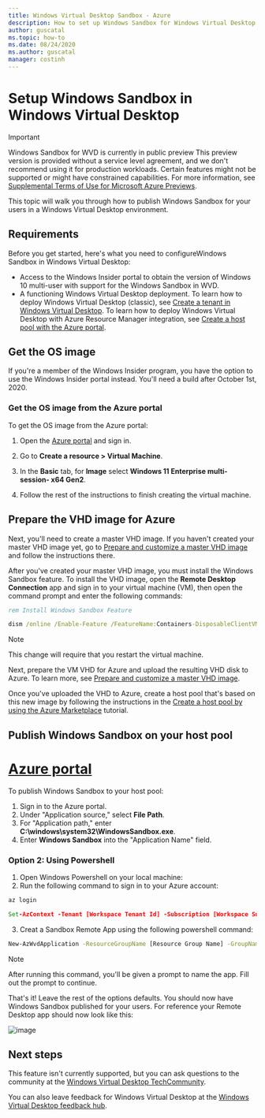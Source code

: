 ```yaml
---
title: Windows Virtual Desktop Sandbox - Azure
description: How to set up Windows Sandbox for Windows Virtual Desktop.
author: guscatal
ms.topic: how-to
ms.date: 08/24/2020
ms.author: guscatal
manager: costinh
---
```

# Setup Windows Sandbox in Windows Virtual Desktop

> [!IMPORTANT]
> Windows Sandbox for WVD is currently in public preview 
> This preview version is provided without a service level agreement, and we don't recommend using it for production workloads. Certain features might not be supported or might have constrained capabilities.
> For more information, see [Supplemental Terms of Use for Microsoft Azure Previews](https://azure.microsoft.com/support/legal/preview-supplemental-terms/).

This topic will walk you through how to publish Windows Sandbox for your users in a Windows Virtual Desktop environment.

## Requirements

Before you get started, here's what you need to configureWindows Sandbox in Windows Virtual Desktop:

- Access to the Windows Insider portal to obtain the version of Windows 10 multi-user with support for the Windows Sandbox in WVD.
- A functioning Windows Virtual Desktop deployment. To learn how to deploy Windows Virtual Desktop (classic), see [Create a tenant in Windows Virtual Desktop](./virtual-desktop-fall-2019/tenant-setup-azure-active-directory.md). To learn how to deploy Windows Virtual Desktop with Azure Resource Manager integration, see [Create a host pool with the Azure portal](./create-host-pools-azure-marketplace.md).

## Get the OS image

If you're a member of the Windows Insider program, you have the option to use the Windows Insider portal instead. You'll need a build after October 1st, 2020.

### Get the OS image from the Azure portal

To get the OS image from the Azure portal:

1. Open the [Azure portal](https://portal.azure.com) and sign in.

2. Go to **Create a resource > Virtual Machine**.

3. In the **Basic** tab, for **Image** select **Windows 11 Enterprise multi-session- x64 Gen2**.

4. Follow the rest of the instructions to finish creating the virtual machine.

## Prepare the VHD image for Azure

Next, you'll need to create a master VHD image. If you haven't created your master VHD image yet, go to [Prepare and customize a master VHD image](set-up-customize-master-image.md) and follow the instructions there.

After you've created your master VHD image, you must install the Windows Sandbox feature. To install the VHD image, open the **Remote Desktop Connection** app and sign in to your virtual machine (VM), then open the command prompt and enter the following commands:

```cmd
rem Install Windows Sandbox Feature

dism /online /Enable-Feature /FeatureName:Containers-DisposableClientVM 

```

>[!NOTE]
>This change will require that you restart the virtual machine.

Next, prepare the VM VHD for Azure and upload the resulting VHD disk to Azure. To learn more, see [Prepare and customize a master VHD image](set-up-customize-master-image.md).

Once you've uploaded the VHD to Azure, create a host pool that's based on this new image by following the instructions in the [Create a host pool by using the Azure Marketplace](create-host-pools-azure-marketplace.md) tutorial.

## Publish Windows Sandbox on your host pool
# [Azure portal](#tab/azure)
To publish Windows Sandbox to your host pool:

1. Sign in to the Azure portal.
2. Under "Application source," select **File Path**.
3. For "Application path," enter **C:\windows\system32\WindowsSandbox.exe**.
4. Enter **Windows Sandbox** into the "Application Name" field.

### Option 2: Using Powershell
1.  Open Windows Powershell on your local machine:
2.  Run the following command to sign in to your Azure account:
```cmd
az login

Set-AzContext -Tenant [Workspace Tenant Id] -Subscription [Workspace Subscription Id]
```
3.  Creat a Sandbox Remote App using the following powershell command:
```cmd
New-AzWvdApplication -ResourceGroupName [Resource Group Name] -GroupName [Application Group Name] -FilePath 'C:\windows\system32\WindowsSandbox.exe' -IconIndex 0 -IconPath 'C:\windows\system32\WindowsSandbox.exe' -CommandLineSetting 'Allow' -ShowInPortal:$true -SubscriptionId [Workspace Subscription Id]
```

>[!NOTE]
>After running this command, you'll be given a prompt to name the app. Fill out the prompt to continue.

That's it! Leave the rest of the options defaults. You should now have Windows Sandbox published for your users. For reference your Remote Desktop app should now look like this:

![image](https://user-images.githubusercontent.com/106349886/170580444-71f221d8-348c-4124-8e88-94c0275b0f4c.png)

## Next steps

This feature isn't currently supported, but you can ask questions to the community at the [Windows Virtual Desktop TechCommunity](https://techcommunity.microsoft.com/t5/Windows-Virtual-Desktop/bd-p/WindowsVirtualDesktop).

You can also leave feedback for Windows Virtual Desktop at the [Windows Virtual Desktop feedback hub](https://support.microsoft.com/help/4021566/windows-10-send-feedback-to-microsoft-with-feedback-hub-app).

